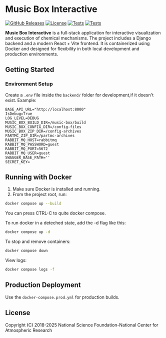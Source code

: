 # Music Box Interactive

[![GitHub Releases](https://img.shields.io/github/release/NCAR/music-box-interactive-api.svg)](https://github.com/NCAR/music-box-interactive-api/releases)
[![License](https://img.shields.io/github/license/NCAR/music-box-interactive-api.svg)](https://github.com/NCAR/music-box-interactive-api/blob/master/LICENSE)
[![Tests](https://github.com/NCAR/music-box-interactive-api/actions/workflows/test.yml/badge.svg)](https://github.com/NCAR/music-box-interactive-api/actions/workflows/test.yml)
[![Tests](https://github.com/NCAR/music-box-interactive-api/actions/workflows/pytest.yml/badge.svg)](https://github.com/NCAR/music-box-interactive-api/actions/workflows/pyteset.yml)

**Music Box Interactive** is a full-stack application for interactive visualization and execution of chemical mechanisms. The project includes a Django backend and a modern React + Vite frontend. It is containerized using Docker and designed for flexibility in both local development and production environments.

## Getting Started

### Environment Setup

Create a `.env` file inside the `backend/` folder for development,if it doesn't exist. Example:

```env
BASE_API_URL="http://localhost:8000"
IsDebug=True
LOG_LEVEL=DEBUG
MUSIC_BOX_BUILD_DIR=/music-box/build
MUSIC_BOX_CONFIG_DIR=/config-files
MUSIC_BOX_ZIP_DIR=/config-archives
PARTMC_ZIP_DIR=/partmc-archives
RABBIT_MQ_HOST=rabbitmq
RABBIT_MQ_PASSWORD=guest
RABBIT_MQ_PORT=5672
RABBIT_MQ_USER=guest
SWAGGER_BASE_PATH=''
SECRET_KEY=
```

## Running with Docker 

1. Make sure Docker is installed and running.
2. From the project root, run:

```bash
docker compose up --build
```
You can press CTRL-C to quite docker compose.

To run docker in a deteched state, add the -d flag like this:

```bash
docker compose up -d
```

To stop and remove containers:

```bash
docker compose down
```

View logs:

```bash
docker compose logs -f
```

## Production Deployment

Use the `docker-compose.prod.yml` for production builds.

## License
Copyright (C) 2018-2025 National Science Foundation-National Center for Atmospheric Research